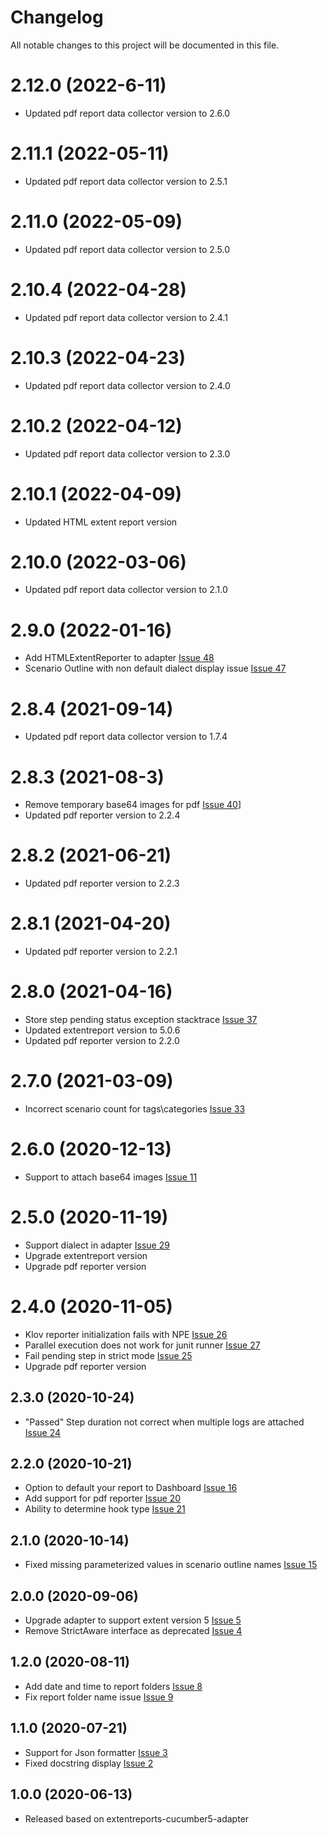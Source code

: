 # Changelog
All notable changes to this project will be documented in this file.

# 2.12.0 (2022-6-11)

* Updated pdf report data collector version to 2.6.0

# 2.11.1 (2022-05-11)

* Updated pdf report data collector version to 2.5.1

# 2.11.0 (2022-05-09)

* Updated pdf report data collector version to 2.5.0

# 2.10.4 (2022-04-28)

* Updated pdf report data collector version to 2.4.1

# 2.10.3 (2022-04-23)

* Updated pdf report data collector version to 2.4.0

# 2.10.2 (2022-04-12)

* Updated pdf report data collector version to 2.3.0

# 2.10.1 (2022-04-09)
* Updated HTML extent report version

# 2.10.0 (2022-03-06)

* Updated pdf report data collector version to 2.1.0

# 2.9.0 (2022-01-16)

* Add HTMLExtentReporter to adapter [Issue 48](https://github.com/grasshopper7/extentreports-cucumber6-adapter/issues/48)
* Scenario Outline with non default dialect display issue [Issue 47](https://github.com/grasshopper7/extentreports-cucumber6-adapter/issues/47)

# 2.8.4 (2021-09-14)

* Updated pdf report data collector version to 1.7.4

# 2.8.3 (2021-08-3)

* Remove temporary base64 images for pdf [Issue 40](https://github.com/grasshopper7/extentreports-cucumber6-adapter/issues/40)]
* Updated pdf reporter version to 2.2.4

# 2.8.2 (2021-06-21)

* Updated pdf reporter version to 2.2.3

# 2.8.1 (2021-04-20)

* Updated pdf reporter version to 2.2.1

# 2.8.0 (2021-04-16)

* Store step pending status exception stacktrace [Issue 37](https://github.com/grasshopper7/extentreports-cucumber6-adapter/issues/37)
* Updated extentreport version to 5.0.6
* Updated pdf reporter version to 2.2.0

# 2.7.0 (2021-03-09)

* Incorrect scenario count for tags\categories [Issue 33](https://github.com/grasshopper7/extentreports-cucumber6-adapter/issues/33)

# 2.6.0 (2020-12-13)

* Support to attach base64 images [Issue 11](https://github.com/grasshopper7/extentreports-cucumber6-adapter/issues/11)

# 2.5.0 (2020-11-19)

* Support dialect in adapter [Issue 29](https://github.com/grasshopper7/extentreports-cucumber6-adapter/issues/29)
* Upgrade extentreport version
* Upgrade pdf reporter version

# 2.4.0 (2020-11-05)

* Klov reporter initialization fails with NPE [Issue 26](https://github.com/grasshopper7/extentreports-cucumber6-adapter/issues/26)
* Parallel execution does not work for junit runner [Issue 27](https://github.com/grasshopper7/extentreports-cucumber6-adapter/issues/27)
* Fail pending step in strict mode [Issue 25](https://github.com/grasshopper7/extentreports-cucumber6-adapter/issues/25)
* Upgrade pdf reporter version

## 2.3.0 (2020-10-24)

* "Passed" Step duration not correct when multiple logs are attached [Issue 24](https://github.com/grasshopper7/extentreports-cucumber6-adapter/issues/24)

## 2.2.0 (2020-10-21)

* Option to default your report to Dashboard [Issue 16](https://github.com/grasshopper7/extentreports-cucumber6-adapter/issues/16)
* Add support for pdf reporter [Issue 20](https://github.com/grasshopper7/extentreports-cucumber6-adapter/issues/20)
* Ability to determine hook type [Issue 21](https://github.com/grasshopper7/extentreports-cucumber6-adapter/issues/21)	

## 2.1.0 (2020-10-14)

* Fixed missing parameterized values in scenario outline names [Issue 15](https://github.com/grasshopper7/extentreports-cucumber6-adapter/issues/15)

## 2.0.0 (2020-09-06)

* Upgrade adapter to support extent version 5 [Issue 5](https://github.com/grasshopper7/extentreports-cucumber6-adapter/issues/5)
* Remove StrictAware interface as deprecated [Issue 4](https://github.com/grasshopper7/extentreports-cucumber6-adapter/issues/4)

## 1.2.0 (2020-08-11)

* Add date and time to report folders [Issue 8](https://github.com/grasshopper7/extentreports-cucumber6-adapter/issues/8)
* Fix report folder name issue [Issue 9](https://github.com/grasshopper7/extentreports-cucumber5-adapter/issues/9)

## 1.1.0 (2020-07-21)

* Support for Json formatter [Issue 3](https://github.com/grasshopper7/extentreports-cucumber6-adapter/issues/3)
* Fixed docstring display [Issue 2](https://github.com/grasshopper7/extentreports-cucumber6-adapter/issues/2)

## 1.0.0 (2020-06-13)

* Released based on extentreports-cucumber5-adapter
